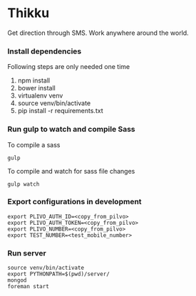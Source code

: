 # Thikku

Get direction through SMS. Work anywhere around the world.

### Install dependencies

Following steps are only needed one time

  1. npm install
  2. bower install
  3. virtualenv venv
  4. source venv/bin/activate
  5. pip install -r requirements.txt


### Run gulp to watch and compile Sass

To compile a sass

    gulp

To compile and watch for sass file changes

    gulp watch

### Export configurations in development

    export PLIVO_AUTH_ID=<copy_from_pilvo>
    export PLIVO_AUTH_TOKEN=<copy_from_pilvo>
    export PLIVO_NUMBER=<copy_from_pilvo>
    export TEST_NUMBER=<test_mobile_number>

### Run server

    source venv/bin/activate
    export PYTHONPATH=$(pwd)/server/
    mongod
    foreman start
